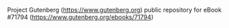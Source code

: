 Project Gutenberg (https://www.gutenberg.org) public repository
for eBook #71794 (https://www.gutenberg.org/ebooks/71794)
